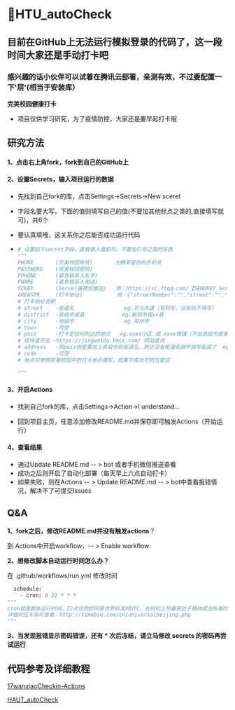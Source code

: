 # 🌈HTU_autoCheck

## 目前在GitHub上无法运行模拟登录的代码了，这一段时间大家还是手动打卡吧
### 感兴趣的话小伙伴可以试着在腾讯云部署，亲测有效，不过要配置一下'层'(相当于安装库）

**完美校园健康打卡**

- 项目仅供学习研究，为了疫情防控，大家还是要早起打卡哦

## 研究方法

#### 1、点击右上角fork，fork到自己的GitHub上

#### 2、设置Secrets，输入项目运行的数据

- 先找到自己fork的库，点击Settings->Secrets->New sceret

- 字段名要大写，下面的值则填写自己的值(不要加其他标点之类的,直接填写就可)，共6个

- 要认真填哦，这关系你之后能否成功运行代码

- ```python
  # 设置如下secret字段，直接填入值即可，不要加引号之类的东西
  """
  PHONE       (完美校园账号)       大概率是你的手机号
  PASSWORD    (完美校园密码)
  PPHONE      (紧急联系人名字)
  PNAME       (紧急联系人电话)
  SCKEY       (Server酱微信推送)   例：https://sc.ftqq.com/【SENDKEY_Server酱的密匙】.send
  AREASTR     (打卡地址)           例：{"streetNumber":"","street":"","district":"","city":"郑州市","province":"河南省","town":"","pois":"xxxx","lng":经度,"lat":纬度,"address":"新郑市双湖大道居易·国际城北区","text":"河南省-郑州市","code":""}
  # 打卡地址说明
  # street    -街道名                eg.开元大道（有则写，没有则不用写）
  # district  -县级市或县            eg.新郑市或xx县
  # city      -地级市                eg.郑州市
  # town      -可空
  # pois      -打卡定位时附近的地点   eg.xxxx小区 或 xxxx商铺（不加县级市或者县）
  # 经纬度可去 -https://jingweidu.bmcx.com/ 网站查询
  # address   -同pois但是要加上县级市和街道名，附近没有街道名就不用写街道了  eg.新郑市双湖大道居易·国际城北区
  # code      -可空
  # 地点可参照完美校园中的打卡地点填写，如果不成功可抓包尝试
  
  """
  ```

#### 3、开启Actions

- 找到自己fork的库，点击Settings->Action->I understand...

- 回到项目主页，任意添加修改README.md并保存即可触发Actions（开始运行）

#### 4、查看结果

- 通过Update README.md -- > bot  或者手机微信推送查看
- 成功之后则开启了自动化部署（每天早上六点自动打卡）
- 如果失败，则在Actions -- > Update README.md -- > bot中查看报错情况，解决不了可提交Issues



## Q&A

**1、fork之后，修改README.md并没有触发actions**？

到 Actions中开启workflow，-- > Enable workflow

**2、想修改脚本自动运行时间怎么办？**

在 .github/workflows/run.yml 修改时间

```python
  schedule:
    - cron: 0 22 * * *
"""
cron就是脚本运行时间，22对应的时间是世界标准时UTC，在时刻上尽量接近于格林威治标准时间，22对应北京时间早上六点
详细对应关系可查看：http://timebie.com/cn/universalbeijing.php
"""
```

**3、当发现报错显示密码错误，还有 * 次后冻结，请立马修改 secrets 的密码再尝试运行**



## 代码参考及详细教程

[17wanxiaoCheckin-Actions](https://github.com/ReaJason/17wanxiaoCheckin-Actions)

[HAUT_autoCheck](https://github.com/YooKing/HAUT_autoCheck/)
